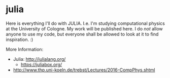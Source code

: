 # julia

Here is everything I'll do with JULIA. I.e. I'm studying computational physics at the University of Cologne.
My work will be published here. I do *not* allow anyone to use my code, but everyone shall be allowed to look at it to find inspiration. :)

More Information:
* Julia: http://julialang.org/
   * https://juliabox.org/
* http://www.thp.uni-koeln.de/trebst/Lectures/2016-CompPhys.shtml
